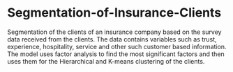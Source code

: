 # Segmentation-of-Insurance-Clients
Segmentation of the clients of an insurance company based on the survey data received from the clients. The data contains variables such as trust, experience, hospitality, service and other such customer based information. The model uses factor analysis to find the most significant factors and then uses them for the Hierarchical and K-means clustering of the clients.
